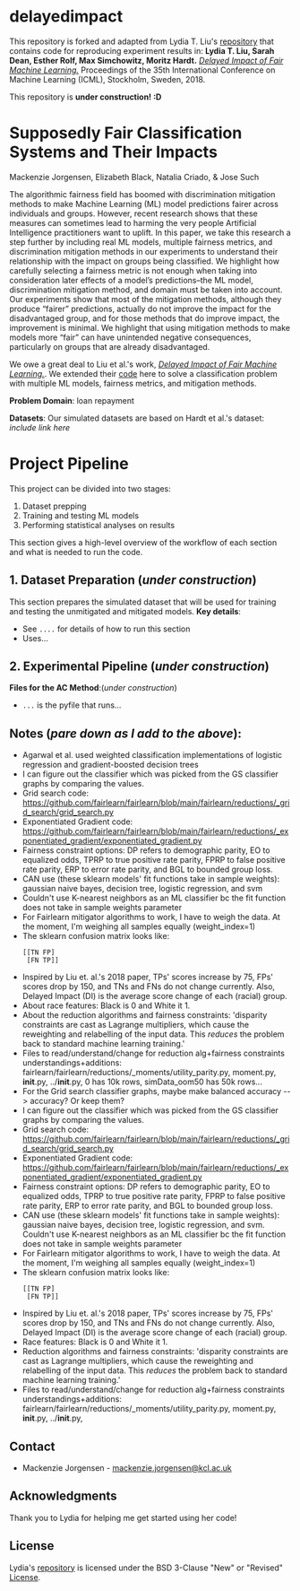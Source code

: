 # delayedimpact

This repository is forked and adapted from Lydia T. Liu's [repository](https://github.com/lydiatliu/delayedimpact) that contains code for reproducing experiment results in:
**Lydia T. Liu, Sarah Dean, Esther Rolf, Max Simchowitz, Moritz Hardt.** [*Delayed Impact of Fair Machine Learning.*](https://arxiv.org/abs/1803.04383) Proceedings of the 35th International Conference on Machine Learning (ICML), Stockholm, Sweden, 2018.

This repository is **under construction! :D**

# Supposedly Fair Classification Systems and Their Impacts
Mackenzie Jorgensen, Elizabeth Black, Natalia Criado, & Jose Such

The algorithmic fairness field has boomed with discrimination mitigation methods to make Machine Learning (ML) model
predictions fairer across individuals and groups. However, recent research shows that these measures can sometimes lead
to harming the very people Artificial Intelligence practitioners want to uplift. In this paper, we take this research a step
further by including real ML models, multiple fairness metrics, and discrimination mitigation methods in our experiments to
understand their relationship with the impact on groups being classified. We highlight how carefully selecting a fairness
metric is not enough when taking into consideration later effects of a model’s predictions–the ML model, discrimination
mitigation method, and domain must be taken into account. Our experiments show that most of the mitigation methods,
although they produce “fairer” predictions, actually do not improve the impact for the disadvantaged group, and for those
methods that do improve impact, the improvement is minimal. We highlight that using mitigation methods to make models
more “fair” can have unintended negative consequences, particularly on groups that are already disadvantaged.

We owe a great deal to Liu et al.'s work, [*Delayed Impact of Fair Machine Learning.*](https://arxiv.org/abs/1803.04383). We extended their [code](https://github.com/lydiatliu/delayedimpact) here to solve a classification problem with 
multiple ML models, fairness metrics, and mitigation methods. 

**Problem Domain**: loan repayment

**Datasets**:
Our simulated datasets are based on Hardt et al.'s dataset: *include link here*

# Project Pipeline

This project can be divided into two stages:
1. Dataset prepping
2. Training and testing ML models
3. Performing statistical analyses on results

This section gives a high-level overview of the workflow of each section and what is needed to run the code.

## 1. Dataset Preparation (*under construction*)

This section prepares the simulated dataset that will be used for training and testing the unmitigated and mitigated models. 
**Key details**:
- See ```....``` for details of how to run this section
- Uses...

## 2. Experimental Pipeline (*under construction*)

**Files for the AC Method**:(*under construction*)
- ```...``` is the pyfile that runs...


<!-- NOTES -->
## Notes (*pare down as I add to the above*):
- Agarwal et al. used weighted classification implementations of logistic regression and gradient-boosted decision trees
- I can figure out the classifier which was picked from the GS classifier graphs by comparing the values.
- Grid search code: https://github.com/fairlearn/fairlearn/blob/main/fairlearn/reductions/_grid_search/grid_search.py
- Exponentiated Gradient code: https://github.com/fairlearn/fairlearn/blob/main/fairlearn/reductions/_exponentiated_gradient/exponentiated_gradient.py
- Fairness constraint options: DP refers to demographic parity, EO to equalized odds, TPRP to true positive rate parity, FPRP to false positive rate parity, ERP to error rate parity, and BGL to bounded group loss.
- CAN use (these sklearn models' fit functions take in sample weights): gaussian naive bayes, decision tree, logistic regression, and svm
- Couldn't use K-nearest neighbors as an ML classifier bc the fit function does not take in sample weights parameter
- For Fairlearn mitigator algorithms to work, I have to weigh the data. At the moment, I'm weighing all samples equally (weight_index=1) 
- The sklearn confusion matrix looks like:
  ```
  [[TN FP]
   [FN TP]]
  ```
- Inspired by Liu et. al.'s 2018 paper, TPs' scores increase by 75, FPs' scores drop by 150, and TNs and FNs do not change currently. Also, Delayed Impact (DI) is the average score change of each (racial) group.
- About race features: Black is 0 and White it 1.
- About the reduction algorithms and fairness constraints: 'disparity constraints are cast as Lagrange multipliers, which cause the reweighting and relabelling of the input data. This *reduces* the problem back to standard machine learning training.'
- Files to read/understand/change for reduction alg+fairness constraints understandings+additions: fairlearn/fairlearn/reductions/_moments/utility_parity.py, moment.py, __init__.py, ../__init__.py,    0 has 10k rows, simData_oom50 has 50k rows...
- For the Grid search classifier graphs, maybe make balanced accuracy --> accuracy? Or keep them? 
- I can figure out the classifier which was picked from the GS classifier graphs by comparing the values.
- Grid search code: https://github.com/fairlearn/fairlearn/blob/main/fairlearn/reductions/_grid_search/grid_search.py
- Exponentiated Gradient code: https://github.com/fairlearn/fairlearn/blob/main/fairlearn/reductions/_exponentiated_gradient/exponentiated_gradient.py
- Fairness constraint options: DP refers to demographic parity, EO to equalized odds, TPRP to true positive rate parity, FPRP to false positive rate parity, ERP to error rate parity, and BGL to bounded group loss.
- CAN use (these sklearn models' fit functions take in sample weights): gaussian naive bayes, decision tree, logistic regression, and svm. Couldn't use K-nearest neighbors as an ML classifier bc the fit function does not take in sample weights parameter
- For Fairlearn mitigator algorithms to work, I have to weigh the data. At the moment, I'm weighing all samples equally (weight_index=1) 
- The sklearn confusion matrix looks like:
  ```
  [[TN FP]
   [FN TP]]
  ```
- Inspired by Liu et. al.'s 2018 paper, TPs' scores increase by 75, FPs' scores drop by 150, and TNs and FNs do not change currently. Also, Delayed Impact (DI) is the average score change of each (racial) group.
- Race features: Black is 0 and White it 1.
- Reduction algorithms and fairness constraints: 'disparity constraints are cast as Lagrange multipliers, which cause the
reweighting and relabelling of the input data. This *reduces* the problem back to standard machine
learning training.'
- Files to read/understand/change for reduction alg+fairness constraints understandings+additions: fairlearn/fairlearn/reductions/_moments/utility_parity.py, moment.py, __init__.py, ../__init__.py,    

<!-- CONTACT -->
## Contact
* Mackenzie Jorgensen - mackenzie.jorgensen@kcl.ac.uk

<!-- ACKNOWLEDGEMENTS -->
## Acknowledgments
Thank you to Lydia for helping me get started using her code!

<!-- License -->
## License
Lydia's [repository](https://github.com/lydiatliu/delayedimpact) is licensed under the BSD 3-Clause "New" or "Revised" [License](https://github.com/lydiatliu/delayedimpact/blob/master/LICENSE).
